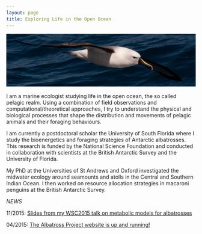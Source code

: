 ```yaml
---
layout: page
title: Exploring Life in the Open Ocean 
---
```


<img class="img-wide" src="/public/images/IYNA_JC66_3257_wide.jpg"></img><br>

I am a marine ecologist studying life in the open ocean, the so called pelagic realm. Using a combination of field observations and computational/theoretical approaches, I try to understand the physical and biological processes that shape the distribution and movements of pelagic animals and their foraging behaviours.

I am currently a postdoctoral scholar the University of South Florida where I study the bioenergetics and foraging strategies of Antarctic albatrosses. This research is funded by the National Science Foundation and conducted in collaboration with scientists at the British Antarctic Survey and the University of Florida. 

My PhD at the Universities of St Andrews and Oxford investigated the midwater ecology around seamounts and atolls in the Central and Southern Indian Ocean. I then worked on resource allocation strategies in macaroni penguins at the British Antarctic Survey. 




*NEWS*

11/2015: <a href="https://figshare.com/articles/Unravelling_physiological_and_ecological_determinants_of_albatross_chick_growth/1591048">Slides from my WSC2015 talk on metabolic models for albatrosses</a> 

04/2015: <a href="http://leah.johnson-gramacy.com/albatross">The Albatross Project website is up and running!</a>
